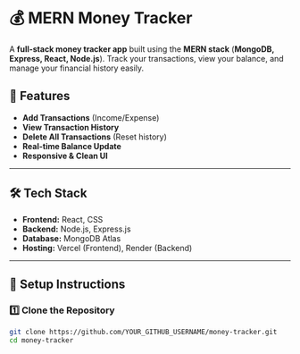 # 💰 MERN Money Tracker

A **full-stack money tracker app** built using the **MERN stack** (**MongoDB, Express, React, Node.js**). Track your transactions, view your balance, and manage your financial history easily.

## 🚀 Features
- **Add Transactions** (Income/Expense)
- **View Transaction History**
- **Delete All Transactions** (Reset history)
- **Real-time Balance Update**
- **Responsive & Clean UI**

---

## 🛠️ Tech Stack
- **Frontend:** React, CSS
- **Backend:** Node.js, Express.js
- **Database:** MongoDB Atlas
- **Hosting:** Vercel (Frontend), Render (Backend)

---

## 📌 Setup Instructions

### 1️⃣ Clone the Repository
```sh
git clone https://github.com/YOUR_GITHUB_USERNAME/money-tracker.git
cd money-tracker
